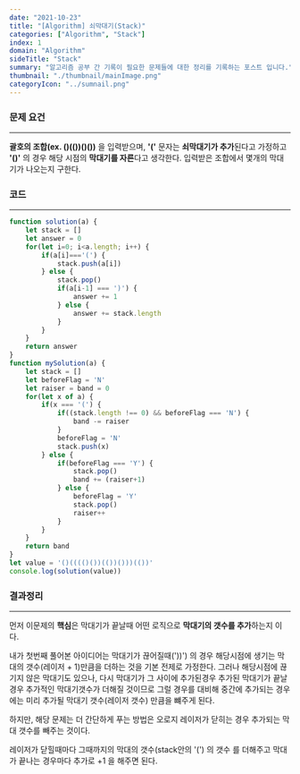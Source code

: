 ```yaml
---
date: "2021-10-23"
title: "[Algorithm] 쇠막대기(Stack)"
categories: ["Algorithm", "Stack"]
index: 1
domain: "Algorithm"
sideTitle: "Stack"
summary: "알고리즘 공부 간 기록이 필요한 문제들에 대한 정리를 기록하는 포스트 입니다."
thumbnail: "./thumbnail/mainImage.png"
categoryIcon: "../sumnail.png"
---
```


### 문제 요건
***
**괄호의 조합(ex. ()(())()())** 을 입력받으며, **'('** 문자는 **쇠막대기가 추가**된다고 가정하고 **'()'** 의 경우 해당 시점의 **막대기를 자른**다고 생각한다. 입력받은 조합에서 몇개의 막대기가 나오는지 구한다.

### 코드
***

```javascript
function solution(a) {
    let stack = []
    let answer = 0
    for(let i=0; i<a.length; i++) {
        if(a[i]==='(') {
            stack.push(a[i])
        } else {
            stack.pop()
            if(a[i-1] === ')') {
                answer += 1
            } else {
                answer += stack.length
            }
        }
    }
    return answer
}
function mySolution(a) {
    let stack = []
    let beforeFlag = 'N'
    let raiser = band = 0
    for(let x of a) {
        if(x === '(') {
            if((stack.length !== 0) && beforeFlag === 'N') {
                band -= raiser
            }
            beforeFlag = 'N'
            stack.push(x)
        } else {
            if(beforeFlag === 'Y') {
                stack.pop()
                band += (raiser+1)
            } else {
                beforeFlag = 'Y'
                stack.pop()
                raiser++
            }
        }
    }
    return band
}
let value = '()(((()())(())()))(())'
console.log(solution(value))
```

### 결과정리
***

먼저 이문제의 **핵심**은 막대기가 끝날때 어떤 로직으로 **막대기의 갯수를 추가**하는지 이다.

내가 첫번째 풀어본 아이디어는 막대기가 끊어질때('))') 의 경우 해당시점에 생기는 막대의 갯수(레이저 + 1)만큼을 더하는 것을 기본 전제로 가정한다. 그러나 해당시점에 끊기지 않은 막대기도 있으나, 다시 막대기가 그 사이에 추가된경우 추가된 막대기가 끝날경우 추가적인 막대기갯수가 더해질 것이므로 그럴 경우를 대비해 중간에 추가되는 경우에는 미리 추가될 막대기 갯수(레이저 갯수) 만큼을 뺴주게 된다.

하지만, 해당 문제는 더 간단하게 푸는 방법은 오로지 레이저가 닫히는 경우 추가되는 막대 갯수를 빼주는 것이다.

레이저가 닫힐때마다 그때까지의 막대의 갯수(stack안의 '(') 의 갯수 를 더해주고 막대가 끝나는 경우마다 추가로 +1 을 해주면 된다.

 


